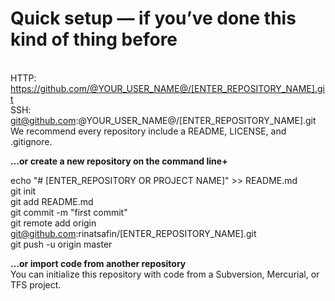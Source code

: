 # Quick setup — if you’ve done this kind of thing before
<br>HTTP: https://github.com/@YOUR_USER_NAME@/[ENTER_REPOSITORY_NAME].git
<br>SSH: git@github.com:@YOUR_USER_NAME@/[ENTER_REPOSITORY_NAME].git
<br>We recommend every repository include a README, LICENSE, and .gitignore.



<b>…or create a new repository on the command line+</b>

echo "# [ENTER_REPOSITORY OR PROJECT NAME]" >> README.md
<br>git init
<br>git add README.md
<br>git commit -m "first commit"
<br>git remote add origin git@github.com:rinatsafin/[ENTER_REPOSITORY_NAME].git
<br>git push -u origin master

<b>…or import code from another repository</b>
<br>You can initialize this repository with code from a Subversion, Mercurial, or TFS project.
